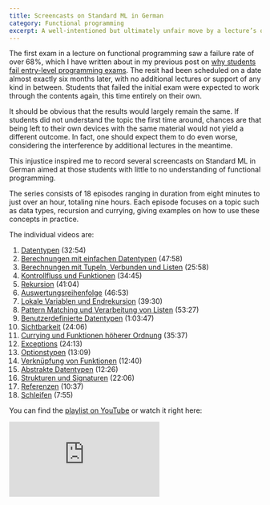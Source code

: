 ```yaml
---
title: Screencasts on Standard ML in German
category: Functional programming
excerpt: A well-intentioned but ultimately unfair move by a lecture’s organizers inspired me to record a number of screencasts on functional programming.
---
```

The first exam in a lecture on functional programming saw a failure rate of over 68%, which I have written about in my previous post on [why students fail entry-level programming exams](#!/posts/why-students-fail-entry-level-programming-exams). The resit had been scheduled on a date almost exactly six months later, with no additional lectures or support of any kind in between. Students that failed the initial exam were expected to work through the contents again, this time entirely on their own.

It should be obvious that the results would largely remain the same. If students did not understand the topic the first time around, chances are that being left to their own devices with the same material would not yield a different outcome. In fact, one should expect them to do even worse, considering the interference by additional lectures in the meantime.

This injustice inspired me to record several screencasts on Standard ML in German aimed at those students with little to no understanding of functional programming.

The series consists of 18 episodes ranging in duration from eight minutes to just over an hour, totaling nine hours. Each episode focuses on a topic such as data types, recursion and currying, giving examples on how to use these concepts in practice.

The individual videos are:

1. [Datentypen](http://youtu.be/DExIYnh1b5A) (32:54)
2. [Berechnungen mit einfachen Datentypen](http://youtu.be/kHczyI6-IQ8) (47:58)
3. [Berechnungen mit Tupeln, Verbunden und Listen](http://youtu.be/98xy4wS16HY) (25:58)
4. [Kontrollfluss und Funktionen](http://youtu.be/09icasbUSOs) (34:45)
5. [Rekursion](http://youtu.be/ALxoIaZRdzQ) (41:04)
6. [Auswertungsreihenfolge](http://youtu.be/xxCehEeT63A) (46:53)
7. [Lokale Variablen und Endrekursion](http://youtu.be/jGU-ZgLlSuE) (39:30)
8. [Pattern Matching und Verarbeitung von Listen](http://youtu.be/Gz7OXe5ueSA) (53:27)
9. [Benutzerdefinierte Datentypen](http://youtu.be/I-NZqrvQztM) (1:03:47)
10. [Sichtbarkeit](http://youtu.be/Zm5ZN4OPnLs) (24:06)
11. [Currying und Funktionen höherer Ordnung](http://youtu.be/kMmad05B4DA) (35:37)
12. [Exceptions](http://youtu.be/p1iy4E15jF8) (24:13)
13. [Optionstypen](http://youtu.be/n2FqVhyncLU) (13:09)
14. [Verknüpfung von Funktionen](http://youtu.be/ySeArCl8T78) (12:40)
15. [Abstrakte Datentypen](http://youtu.be/QXhuHZVQr6o) (12:26)
16. [Strukturen und Signaturen](http://youtu.be/_twcTqSEdgA) (22:06)
17. [Referenzen](http://youtu.be/gtnhMpEGo_g) (10:37)
18. [Schleifen](http://youtu.be/9qLwmWO5UGA) (7:55)

You can find the [playlist on YouTube](http://youtube.com/playlist?list=PLvxbiku9hLuGV23Ks2WIzJbvGieCeppzl 'Screencast-series on Standard ML (German)') or watch it right here:

<div class="videoContainer">
  <div>
    <iframe class="iframe-youtube" src="http://youtube.com/embed/videoseries?list=PLvxbiku9hLuGV23Ks2WIzJbvGieCeppzl" frameborder="0" allowfullscreen="true">
    </iframe>
  </div>
</div>
